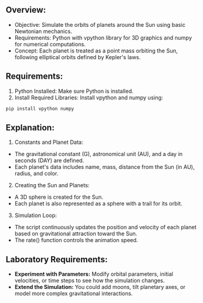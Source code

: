 ## Overview:
- Objective: Simulate the orbits of planets around the Sun using basic Newtonian mechanics.
- Requirements: Python with vpython library for 3D graphics and numpy for numerical computations.
- Concept: Each planet is treated as a point mass orbiting the Sun, following elliptical orbits defined by Kepler's laws.

## Requirements:
1. Python Installed: Make sure Python is installed.
2. Install Required Libraries: Install vpython and numpy using:
```bash
pip install vpython numpy
```
## Explanation:
1. Constants and Planet Data:
- The gravitational constant (G), astronomical unit (AU), and a day in seconds (DAY) are defined.
- Each planet's data includes name, mass, distance from the Sun (in AU), radius, and color.
2. Creating the Sun and Planets:

- A 3D sphere is created for the Sun.
- Each planet is also represented as a sphere with a trail for its orbit.

3. Simulation Loop:
- The script continuously updates the position and velocity of each planet based on gravitational attraction toward the Sun.
- The rate() function controls the animation speed.
## Laboratory Requirements:
- **Experiment with Parameters:** Modify orbital parameters, initial velocities, or time steps to see how the simulation changes.
- **Extend the Simulation:** You could add moons, tilt planetary axes, or model more complex gravitational interactions.
